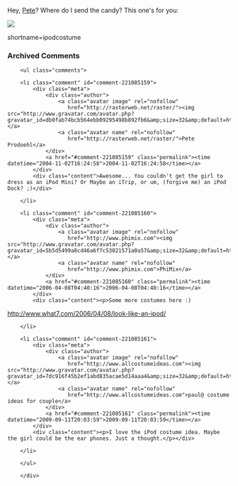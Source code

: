 Hey, [Pete](http://www.rasterweb.net/raster/200410.html#10272004091236)?  Where do I send the candy?  This one's for you:

<a href="http://www.ipmradio.com/webcam/webcam_2004/103004_halloween/bobs/ipmradio0017.html"><img src="http://www.decafbad.com/2004/11/02/ipod-halloween.jpg" /></a>
<!--more-->
shortname=ipodcostume

<div id="comments" class="comments archived-comments">
            <h3>Archived Comments</h3>
            
        <ul class="comments">
            
        <li class="comment" id="comment-221085159">
            <div class="meta">
                <div class="author">
                    <a class="avatar image" rel="nofollow" 
                       href="http://rasterweb.net/raster/"><img src="http://www.gravatar.com/avatar.php?gravatar_id=db0fab74bcb564ebb09295498b892fb6&amp;size=32&amp;default=http://mediacdn.disqus.com/1320279820/images/noavatar32.png"/></a>
                    <a class="avatar name" rel="nofollow" 
                       href="http://rasterweb.net/raster/">Pete Prodoehl</a>
                </div>
                <a href="#comment-221085159" class="permalink"><time datetime="2004-11-02T16:24:58">2004-11-02T16:24:58</time></a>
            </div>
            <div class="content">Awesome... You couldn't get the girl to dress as an iPod Mini? Or Maybe an iTrip, or um, (forgive me) an iPod Dock? ;)</div>
            
        </li>
    
        <li class="comment" id="comment-221085160">
            <div class="meta">
                <div class="author">
                    <a class="avatar image" rel="nofollow" 
                       href="http://www.phimix.com"><img src="http://www.gravatar.com/avatar.php?gravatar_id=5b5d5499a8cd46a6f7c53021571a0a57&amp;size=32&amp;default=http://mediacdn.disqus.com/1320279820/images/noavatar32.png"/></a>
                    <a class="avatar name" rel="nofollow" 
                       href="http://www.phimix.com">PhiMix</a>
                </div>
                <a href="#comment-221085160" class="permalink"><time datetime="2006-04-08T04:40:16">2006-04-08T04:40:16</time></a>
            </div>
            <div class="content"><p>Some more costumes here :)
<a href="http://www.what7.com/2006/04/08/look-like-an-ipod/" rel="nofollow">http://www.what7.com/2006/04/08/look-like-an-ipod/</a></p></div>
            
        </li>
    
        <li class="comment" id="comment-221085161">
            <div class="meta">
                <div class="author">
                    <a class="avatar image" rel="nofollow" 
                       href="http://www.allcostumeideas.com"><img src="http://www.gravatar.com/avatar.php?gravatar_id=7dc916f45b2ef1abd835acae5d14aaa4&amp;size=32&amp;default=http://mediacdn.disqus.com/1320279820/images/noavatar32.png"/></a>
                    <a class="avatar name" rel="nofollow" 
                       href="http://www.allcostumeideas.com">paul@ costume ideas for couple</a>
                </div>
                <a href="#comment-221085161" class="permalink"><time datetime="2009-09-11T20:03:59">2009-09-11T20:03:59</time></a>
            </div>
            <div class="content"><p>I love the iPod costume idea. Maybe the girl could be the ear phones. Just a thought.</p></div>
            
        </li>
    
        </ul>
    
        </div>
    